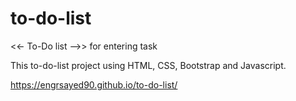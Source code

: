 # to-do-list
<<- To-Do list -->> for entering task

This to-do-list project using HTML, CSS, Bootstrap and Javascript. 

https://engrsayed90.github.io/to-do-list/
